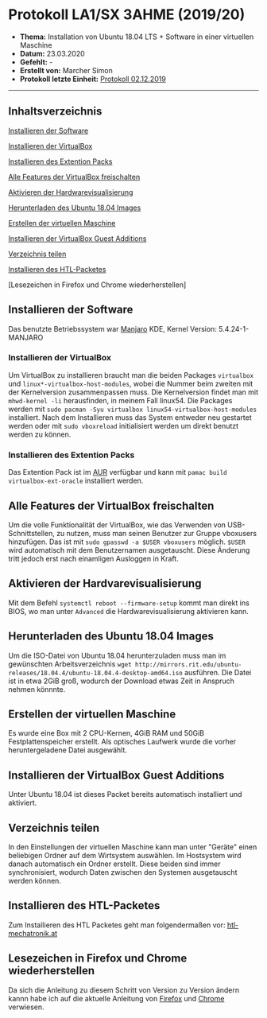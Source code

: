 # Protokoll LA1/SX 3AHME (2019/20)

* **Thema:** Installation von Ubuntu 18.04 LTS + Software in einer virtuellen Maschine
* **Datum:** 23.03.2020
* **Gefehlt:** -
* **Erstellt von:** Marcher Simon
* **Protokoll letzte Einheit:** [Protokoll 02.12.2019](https://github.com/HTLMechatronics/m17-3ahme-la1-sx/blob/marsim17/protokolle/protokoll-2-marsim17-2019-02-12.md)
---------
## Inhaltsverzeichnis

[Installieren der Software](#installieren-der-software)

[Installieren der VirtualBox](#installieren-der-virtualbox)

[Installieren des Extention Packs](#installieren-des-extention-packs)

[Alle Features der VirtualBox freischalten](#alle-features-freischalten)

[Aktivieren der Hardwarevisualisierung](#aktivieren-der-hardwarevisualisierung)

[Herunterladen des Ubuntu 18.04 Images](#herunterladen-des-ubuntu-18.04-images)

[Erstellen der virtuellen Maschine](#erstellen-der-virtuellen-maschine)

[Installieren der VirtualBox Guest Additions](#installieren-der-virtualbox-guest-additions)

[Verzeichnis teilen](#verzeichnis-teilen)

[Installieren des HTL-Packetes](#installieren-des-htl-packetes)

[Lesezeichen in Firefox und Chrome wiederherstellen]

## Installieren der Software

Das benutzte Betriebssystem war [Manjaro](https://wiki.manjaro.org/index.php?title=Main_Page) KDE, Kernel Version: 5.4.24-1-MANJARO

### Installieren der VirtualBox

Um VirtualBox zu installieren braucht man die beiden Packages `virtualbox` und `linux*-virtualbox-host-modules`, wobei die Nummer beim zweiten mit der Kernelversion zusammenpassen muss.
Die Kernelversion findet man mit `mhwd-kernel -li` herausfinden, in meinem Fall linux54. 
Die Packages werden mit `sudo pacman -Syu virtualbox linux54-virtualbox-host-modules` installiert.
Nach dem Installieren muss das System entweder neu gestartet werden oder mit `sudo vboxreload` initialisiert werden um direkt benutzt werden zu können.

### Installieren des Extention Packs

Das Extention Pack ist im [AUR](https://wiki.manjaro.org/index.php?title=Arch_User_Repository) verfügbar und kann mit `pamac build virtualbox-ext-oracle` installiert werden.

## Alle Features der VirtualBox freischalten

Um die volle Funktionalität der VirtualBox, wie das Verwenden von USB-Schnittstellen, zu nutzen, muss man seinen Benutzer zur Gruppe vboxusers hinzufügen.
Das ist mit `sudo gpasswd -a $USER vboxusers` möglich. `$USER` wird automatisch mit dem Benutzernamen ausgetauscht. Diese Änderung tritt jedoch erst nach einamligen Ausloggen in Kraft.

## Aktivieren der Hardvarevisualisierung

Mit dem Befehl `systemctl reboot --firmware-setup` kommt man direkt ins BIOS, wo man unter `Advanced` die Hardwarevisualisierung aktivieren kann.

## Herunterladen des Ubuntu 18.04 Images

Um die ISO-Datei von Ubuntu 18.04 herunterzuladen muss man im gewünschten Arbeitsverzeichnis `wget http://mirrors.rit.edu/ubuntu-releases/18.04.4/ubuntu-18.04.4-desktop-amd64.iso` ausführen. Die Datei ist in etwa 2GiB groß, wodurch der Download etwas Zeit in Anspruch nehmen könnnte.

## Erstellen der virtuellen Maschine

Es wurde eine Box mit 2 CPU-Kernen, 4GiB RAM und 50GiB Festplattenspeicher erstellt. Als optisches Laufwerk wurde die vorher heruntergeladene Datei ausgewählt.

## Installieren der VirtualBox Guest Additions

Unter Ubuntu 18.04 ist dieses Packet bereits automatisch installiert und aktiviert. 

## Verzeichnis teilen

In den Einstellungen der virtuellen Maschine kann man unter "Geräte" einen beliebigen Ordner auf dem Wirtsystem auswählen. Im Hostsystem wird danach automatisch ein Ordner erstellt. Diese beiden sind immer synchronisiert, wodurch Daten zwischen den Systemen ausgetauscht werden können.

## Installieren des HTL-Packetes

Zum Installieren des HTL Packetes geht man folgendermaßen vor: [htl-mechatronik.at](http://www.htl-mechatronik.at/ubuntu-htl/readme)

## Lesezeichen in Firefox und Chrome wiederherstellen

Da sich die Anleitung zu diesem Schritt von Version zu Version ändern kannn habe ich auf die aktuelle Anleitung von [Firefox](https://support.mozilla.org/de/kb/Lesezeichen-sichern-und-wiederherstellen) und [Chrome](https://support.google.com/chrome/answer/96816?hl=de) verwiesen.
